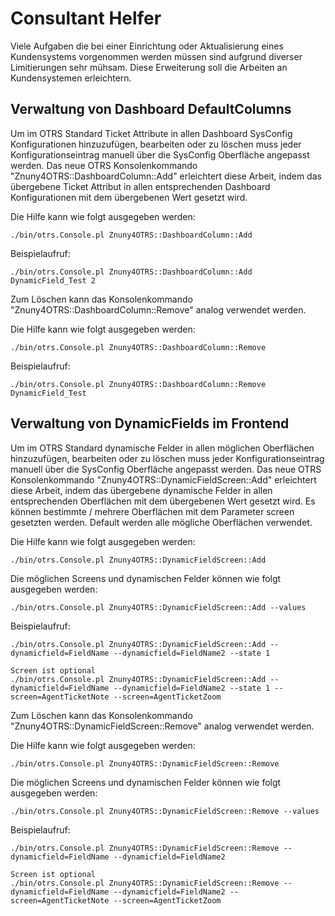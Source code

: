 # Consultant Helfer

Viele Aufgaben die bei einer Einrichtung oder Aktualisierung eines Kundensystems vorgenommen werden müssen sind aufgrund diverser Limitierungen sehr mühsam. Diese Erweiterung soll die Arbeiten an Kundensystemen erleichtern.

## Verwaltung von Dashboard DefaultColumns

Um im OTRS Standard Ticket Attribute in allen Dashboard SysConfig Konfigurationen hinzuzufügen, bearbeiten oder zu löschen muss jeder Konfigurationseintrag manuell über die SysConfig Oberfläche angepasst werden. Das neue OTRS Konsolenkommando "Znuny4OTRS::DashboardColumn::Add" erleichtert diese Arbeit, indem das übergebene Ticket Attribut in allen entsprechenden Dashboard Konfigurationen mit dem übergebenen Wert gesetzt wird.

Die Hilfe kann wie folgt ausgegeben werden:
```
./bin/otrs.Console.pl Znuny4OTRS::DashboardColumn::Add
```

Beispielaufruf:
```
./bin/otrs.Console.pl Znuny4OTRS::DashboardColumn::Add DynamicField_Test 2
```

Zum Löschen kann das Konsolenkommando "Znuny4OTRS::DashboardColumn::Remove" analog verwendet werden.

Die Hilfe kann wie folgt ausgegeben werden:
```
./bin/otrs.Console.pl Znuny4OTRS::DashboardColumn::Remove
```

Beispielaufruf:
```
./bin/otrs.Console.pl Znuny4OTRS::DashboardColumn::Remove DynamicField_Test
```

## Verwaltung von DynamicFields im Frontend

Um im OTRS Standard dynamische Felder in allen möglichen Oberflächen hinzuzufügen, bearbeiten oder zu löschen muss jeder Konfigurationseintrag manuell über die SysConfig Oberfläche angepasst werden. Das neue OTRS Konsolenkommando "Znuny4OTRS::DynamicFieldScreen::Add" erleichtert diese Arbeit, indem das übergebene dynamische Felder in allen entsprechenden Oberflächen mit dem übergebenen Wert gesetzt wird.
Es können bestimmte / mehrere Oberflächen mit dem Parameter screen gesetzten werden.
Default werden alle mögliche Oberflächen verwendet.

Die Hilfe kann wie folgt ausgegeben werden:
```
./bin/otrs.Console.pl Znuny4OTRS::DynamicFieldScreen::Add
```

Die möglichen Screens und dynamischen Felder können wie folgt ausgegeben werden:
```
./bin/otrs.Console.pl Znuny4OTRS::DynamicFieldScreen::Add --values
```

Beispielaufruf:
```
./bin/otrs.Console.pl Znuny4OTRS::DynamicFieldScreen::Add --dynamicfield=FieldName --dynamicfield=FieldName2 --state 1

Screen ist optional
./bin/otrs.Console.pl Znuny4OTRS::DynamicFieldScreen::Add --dynamicfield=FieldName --dynamicfield=FieldName2 --state 1 --screen=AgentTicketNote --screen=AgentTicketZoom
```



Zum Löschen kann das Konsolenkommando "Znuny4OTRS::DynamicFieldScreen::Remove" analog verwendet werden.

Die Hilfe kann wie folgt ausgegeben werden:
```
./bin/otrs.Console.pl Znuny4OTRS::DynamicFieldScreen::Remove
```

Die möglichen Screens und dynamischen Felder können wie folgt ausgegeben werden:
```
./bin/otrs.Console.pl Znuny4OTRS::DynamicFieldScreen::Remove --values
```

Beispielaufruf:
```
./bin/otrs.Console.pl Znuny4OTRS::DynamicFieldScreen::Remove --dynamicfield=FieldName --dynamicfield=FieldName2

Screen ist optional
./bin/otrs.Console.pl Znuny4OTRS::DynamicFieldScreen::Remove --dynamicfield=FieldName --dynamicfield=FieldName2 --screen=AgentTicketNote --screen=AgentTicketZoom

```
